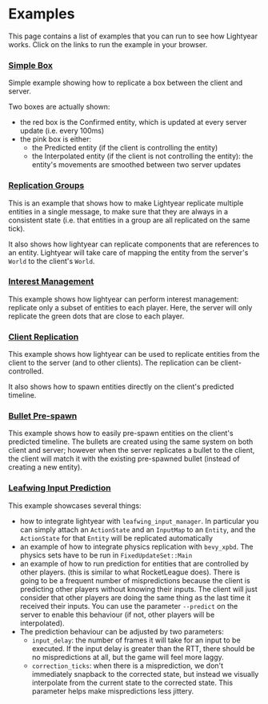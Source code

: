 # Examples


This page contains a list of examples that you can run to see how Lightyear works.
Click on the links to run the example in your browser.

### [Simple Box](https://cbournhonesque.github.io/lightyear/examples/simple_box/dist/)

Simple example showing how to replicate a box between the client and server.

Two boxes are actually shown:
- the red box is the Confirmed entity, which is updated at every server update (i.e. every 100ms)
- the pink box is either:
  - the Predicted entity (if the client is controlling the entity)
  - the Interpolated entity (if the client is not controlling the entity): the entity's movements are smoothed between two server updates


### [Replication Groups](https://cbournhonesque.github.io/lightyear/examples/replication_groups/dist/)

This is an example that shows how to make Lightyear replicate multiple entities in a single message,
to make sure that they are always in a consistent state (i.e. that entities in a group are all replicated on the same tick).

It also shows how lightyear can replicate components that are references to an entity. Lightyear will take care of mapping the 
entity from the server's `World` to the client's `World`.

### [Interest Management](https://cbournhonesque.github.io/lightyear/examples/interest_management/dist/)

This example shows how lightyear can perform interest management: replicate only a subset of entities to each player.
Here, the server will only replicate the green dots that are close to each player.


### [Client Replication](https://cbournhonesque.github.io/lightyear/examples/client_replication/dist/)

This example shows how lightyear can be used to replicate entities from the client to the server (and to other clients).
The replication can be client-controlled.

It also shows how to spawn entities directly on the client's predicted timeline.

### [Bullet Pre-spawn](https://cbournhonesque.github.io/lightyear/examples/bullet_prespawn/dist/)

This example shows how to easily pre-spawn entities on the client's predicted timeline.
The bullets are created using the same system on both client and server; however when the server
replicates a bullet to the client, the client will match it with the existing pre-spawned bullet (instead of creating a new entity).

### [Leafwing Input Prediction](https://cbournhonesque.github.io/lightyear/examples/leafwing_inputs/dist/)

This example showcases several things:
- how to integrate lightyear with `leafwing_input_manager`. In particular you can simply attach an `ActionState` and an `InputMap`
  to an `Entity`, and the `ActionState` for that `Entity` will be replicated automatically
- an example of how to integrate physics replication with `bevy_xpbd`. The physics sets have to be run in `FixedUpdateSet::Main`
- an example of how to run prediction for entities that are controlled by other players. (this is similar to what RocketLeague does).
  There is going to be a frequent number of mispredictions because the client is predicting other players without knowing their inputs.
  The client will just consider that other players are doing the same thing as the last time it received their inputs.
  You can use the parameter `--predict` on the server to enable this behaviour (if not, other players will be interpolated).
- The prediction behaviour can be adjusted by two parameters:
    - `input_delay`: the number of frames it will take for an input to be executed. If the input delay is greater than the RTT,
      there should be no mispredictions at all, but the game will feel more laggy.
    - `correction_ticks`: when there is a misprediction, we don't immediately snapback to the corrected state, but instead we visually interpolate
      from the current state to the corrected state. This parameter helps make mispredictions less jittery.